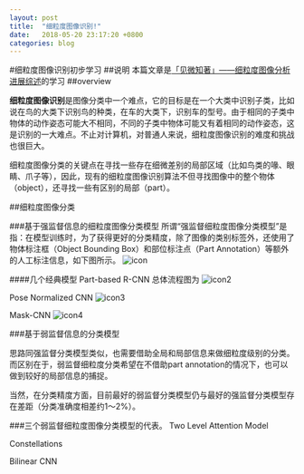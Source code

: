 ```yaml
---
layout: post
title:  "细粒度图像识别!"
date:   2018-05-20 23:17:20 +0800
categories: blog
---
```

#细粒度图像识别初步学习
##说明
本篇文章是[「见微知著」——细粒度图像分析进展综述](https://zhuanlan.zhihu.com/p/24738319)的学习
##overview

**细粒度图像识别**是图像分类中一个难点，它的目标是在一个大类中识别子类，比如说在鸟的大类下识别鸟的种类，在车的大类下，识别车的型号。由于相同的子类中物体的动作姿态可能大不相同，不同的子类中物体可能又有着相同的动作姿态，这是识别的一大难点。不止对计算机，对普通人来说，细粒度图像识别的难度和挑战也很巨大。

细粒度图像分类的关键点在寻找一些存在细微差别的局部区域（比如鸟类的喙、眼睛、爪子等），因此，现有的细粒度图像识别算法不但寻找图像中的整个物体（object），还寻找一些有区别的局部（part）。

##细粒度图像分类

###基于强监督信息的细粒度图像分类模型
所谓“强监督细粒度图像分类模型”是指：在模型训练时，为了获得更好的分类精度，除了图像的类别标签外，还使用了物体标注框（Object Bounding Box）和部位标注点（Part Annotation）等额外的人工标注信息，如下图所示。
![icon](https://pic1.zhimg.com/v2-f04c284bb40f1fc3da258bb6764d4728_r.jpg)

####几个经典模型
Part-based R-CNN
总体流程图为
![icon2](https://pic3.zhimg.com/v2-5f59a4da92c0053a8cfd0f22848ed043_r.jpg)

Pose Normalized CNN
![icon3](https://pic2.zhimg.com/v2-117e00184c8dace2fa14926e9a48f59f_r.jpg)

Mask-CNN
![icon4](https://pic3.zhimg.com/80/v2-9f11420b2343318a55523ee68a22a126_hd.jpg)



###基于弱监督信息的分类模型

思路同强监督分类模型类似，也需要借助全局和局部信息来做细粒度级别的分类。而区别在于，弱监督细粒度分类希望在不借助part annotation的情况下，也可以做到较好的局部信息的捕捉。

当然，在分类精度方面，目前最好的弱监督分类模型仍与最好的强监督分类模型存在差距（分类准确度相差约1～2%）。

###三个弱监督细粒度图像分类模型的代表。
Two Level Attention Model

Constellations

Bilinear CNN
